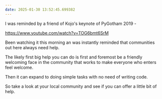 ```yaml
---
date: 2025-01-30 13:52:45.699382
---
```


I was reminded by a friend of Kojo's keynote of PyGotham 2019 -

<https://www.youtube.com/watch?v=TOG6bmt6SrM>

Been watching it this morning an was instantly reminded that communities out here always need help.

The likely first big help you can do is first and foremost be a friendly welcoming face in the community that works to make everyone who enters feel welcome.

Then it can expand to doing simple tasks with no need of writing code.

So take a look at your local community and see if you can offer a little bit of help.
